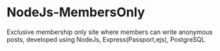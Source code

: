 # NodeJs-MembersOnly
Exclusive membership only site where members can write anonymous posts, developed using NodeJs, Express(Passport,ejs), PostgreSQL
